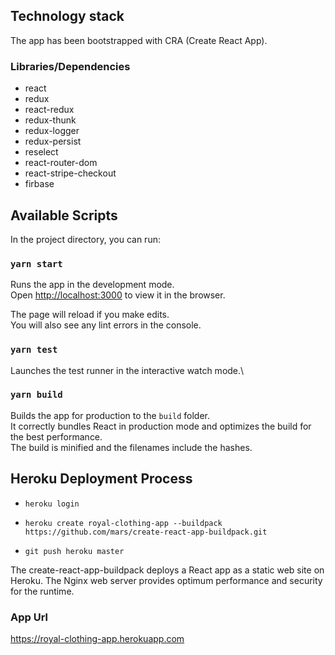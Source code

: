 ## Technology stack

The app has been bootstrapped with CRA (Create React App).

### Libraries/Dependencies

- react
- redux
- react-redux
- redux-thunk
- redux-logger
- redux-persist
- reselect
- react-router-dom
- react-stripe-checkout
- firbase

## Available Scripts

In the project directory, you can run:

### `yarn start`

Runs the app in the development mode.\
Open [http://localhost:3000](http://localhost:3000) to view it in the browser.

The page will reload if you make edits.\
You will also see any lint errors in the console.

### `yarn test`

Launches the test runner in the interactive watch mode.\

### `yarn build`

Builds the app for production to the `build` folder.\
It correctly bundles React in production mode and optimizes the build for the best performance.\
The build is minified and the filenames include the hashes.

## Heroku Deployment Process

- `heroku login`

- `heroku create royal-clothing-app --buildpack https://github.com/mars/create-react-app-buildpack.git`

- `git push heroku master`

The create-react-app-buildpack deploys a React app as a static web site on Heroku. The Nginx web server provides optimum performance and security for the runtime.

### App Url

https://royal-clothing-app.herokuapp.com
